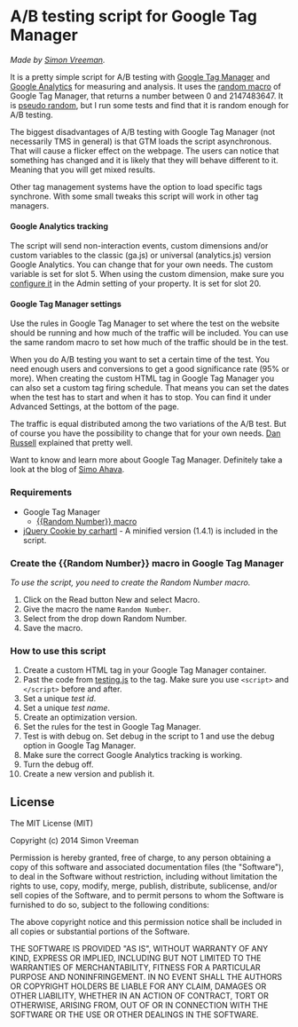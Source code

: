 A/B testing script for Google Tag Manager
=========================================

_Made by [Simon Vreeman](http://vreeman.com)._

It is a pretty simple script for A/B testing with [Google Tag Manager](https://www.google.com/tagmanager/) and [Google Analytics](http://www.google.com/analytics/) for measuring and analysis. It uses the [random macro](https://support.google.com/tagmanager/answer/2644341?hl=en#RandomNumber) of Google Tag Manager, that returns a number between 0 and 2147483647. It is [pseudo random](http://www.random.org/randomness/), but I run some tests and find that it is random enough for A/B testing.

The biggest disadvantages of A/B testing with Google Tag Manager (not necessarily TMS in general) is that GTM loads the script asynchronous. That will cause a flicker effect on the webpage. The users can notice that something has changed and it is likely that they will behave different to it. Meaning that you will get mixed results.

Other tag management systems have the option to load specific tags synchrone. With some small tweaks this script will work in other tag managers.

#### Google Analytics tracking
The script will send non-interaction events, custom dimensions and/or custom variables to the classic (ga.js) or universal (analytics.js) version Google Analytics. You can change that for your own needs. The custom variable is set for slot 5. When using the custom dimension, make sure you [configure it](https://support.google.com/analytics/answer/2709829?hl=en) in the Admin setting of your property. It is set for slot 20.

#### Google Tag Manager settings
Use the rules in Google Tag Manager to set where the test on the website should be running and how much of the traffic will be included. You can use the same random macro to set how much of the traffic should be in the test.

When you do A/B testing you want to set a certain time of the test. You need enough users and conversions to get a good significance rate (95% or more). When creating the custom HTML tag in Google Tag Manager you can also set a custom tag firing schedule. That means you can set the dates when the test has to start and when it has to stop. You can find it under Advanced Settings, at the bottom of the page.

The traffic is equal distributed among the two variations of the A/B test. But of course you have the possibility to change that for your own needs. [Dan Russell](http://dan-russell.com/2013/03/sampling-a-percentage-of-your-users-with-google-tag-manager/) explained that pretty well.

Want to know and learn more about Google Tag Manager. Definitely take a look at the blog of [Simo Ahava](http://www.simoahava.com).

### Requirements
* Google Tag Manager
  * [{{Random Number}} macro](https://github.com/simonvreeman/A-B-testing-with-Google-Tag-Manager#create-the-random-number-macro-in-google-tag-manager)
* [jQuery Cookie by carhartl](https://github.com/carhartl/jquery-cookie) - A minified version (1.4.1) is included in the script.

### Create the {{Random Number}} macro in Google Tag Manager
_To use the script, you need to create the Random Number macro._

1. Click on the Read button New and select Macro.
2. Give the macro the name `Random Number`.
3. Select from the drop down Random Number.
4. Save the macro.

### How to use this script
1. Create a custom HTML tag in your Google Tag Manager container.
2. Past the code from [testing.js](https://github.com/simonvreeman/A-B-testing-with-Google-Tag-Manager/blob/master/testing.js) to the tag. Make sure you use `<script>` and `</script>` before and after.
3. Set a unique *test id*.
4. Set a unique *test name*.
5. Create an optimization version.
6. Set the rules for the test in Google Tag Manager.
7. Test is with debug on. Set debug in the script to 1 and use the debug option in Google Tag Manager.
8. Make sure the correct Google Analytics tracking is working.
9. Turn the debug off. 
9. Create a new version and publish it.

## License
The MIT License (MIT)

Copyright (c) 2014 Simon Vreeman

Permission is hereby granted, free of charge, to any person obtaining a copy
of this software and associated documentation files (the "Software"), to deal
in the Software without restriction, including without limitation the rights
to use, copy, modify, merge, publish, distribute, sublicense, and/or sell
copies of the Software, and to permit persons to whom the Software is
furnished to do so, subject to the following conditions:

The above copyright notice and this permission notice shall be included in all
copies or substantial portions of the Software.

THE SOFTWARE IS PROVIDED "AS IS", WITHOUT WARRANTY OF ANY KIND, EXPRESS OR
IMPLIED, INCLUDING BUT NOT LIMITED TO THE WARRANTIES OF MERCHANTABILITY,
FITNESS FOR A PARTICULAR PURPOSE AND NONINFRINGEMENT. IN NO EVENT SHALL THE
AUTHORS OR COPYRIGHT HOLDERS BE LIABLE FOR ANY CLAIM, DAMAGES OR OTHER
LIABILITY, WHETHER IN AN ACTION OF CONTRACT, TORT OR OTHERWISE, ARISING FROM,
OUT OF OR IN CONNECTION WITH THE SOFTWARE OR THE USE OR OTHER DEALINGS IN THE
SOFTWARE.